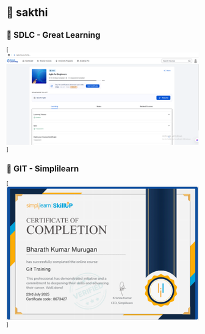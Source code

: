 # 📁 sakthi

## 📝 SDLC - Great Learning
[![SDLC Certificate](SDLC_Great_learning/image.png)]

## 📝 GIT - Simplilearn
[![GIT Certificate](GIT_simplilearn/image.png)]